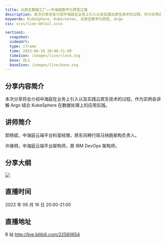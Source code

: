 ```yaml
---
title: 云原生数据工厂——中海庭数字化转型之路
description: 本次分享将会介绍中海庭在业务上引入以及实践云原生技术的过程，作为实例会讲解 Argo 结合 KubeSphere 在数据处理上的应用实践。
keywords: KubeSphere, Kubernetes, 云原生数字化转型, Argo
css: scss/live-detail.scss

section1:
  snapshot: 
  videoUrl: 
  type: iframe
  time: 2022-06-16 20:00-21:00
  timeIcon: /images/live/clock.svg
  base: 线上
  baseIcon: /images/live/base.svg
---
```

## 分享内容简介

本次分享将会介绍中海庭在业务上引入以及实践云原生技术的过程，作为实例会讲解 Argo 结合 KubeSphere 在数据处理上的应用实践。

## 讲师简介

郭杨斌，中海庭云端平台科室经理，原东风畅行斑马快跑架构负责人。

许维明，中海庭云端平台架构师，原 IBM DevOps 架构师。

## 分享大纲

![](https://pek3b.qingstor.com/kubesphere-community/images/headingdata0616-live.png)

## 直播时间

2022 年 06 月 16 日 20:00-21:00

## 直播地址

B 站  http://live.bilibili.com/22580654


